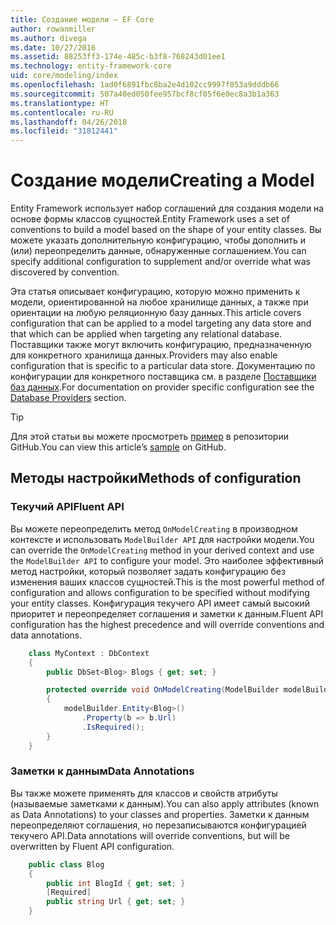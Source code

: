 ```yaml
---
title: Создание модели — EF Core
author: rowanmiller
ms.author: divega
ms.date: 10/27/2016
ms.assetid: 88253ff3-174e-485c-b3f8-768243d01ee1
ms.technology: entity-framework-core
uid: core/modeling/index
ms.openlocfilehash: 1ad0f6891fbc8ba2e4d102cc9997f053a9dddb66
ms.sourcegitcommit: 507a40ed050fee957bcf8cf05f6e0ec8a3b1a363
ms.translationtype: HT
ms.contentlocale: ru-RU
ms.lasthandoff: 04/26/2018
ms.locfileid: "31812441"
---
```

# <a name="creating-a-model"></a><span data-ttu-id="f64b8-102">Создание модели</span><span class="sxs-lookup"><span data-stu-id="f64b8-102">Creating a Model</span></span>

<span data-ttu-id="f64b8-103">Entity Framework использует набор соглашений для создания модели на основе формы классов сущностей.</span><span class="sxs-lookup"><span data-stu-id="f64b8-103">Entity Framework uses a set of conventions to build a model based on the shape of your entity classes.</span></span> <span data-ttu-id="f64b8-104">Вы можете указать дополнительную конфигурацию, чтобы дополнить и (или) переопределить данные, обнаруженные соглашением.</span><span class="sxs-lookup"><span data-stu-id="f64b8-104">You can specify additional configuration to supplement and/or override what was discovered by convention.</span></span>

<span data-ttu-id="f64b8-105">Эта статья описывает конфигурацию, которую можно применить к модели, ориентированной на любое хранилище данных, а также при ориентации на любую реляционную базу данных.</span><span class="sxs-lookup"><span data-stu-id="f64b8-105">This article covers configuration that can be applied to a model targeting any data store and that which can be applied when targeting any relational database.</span></span> <span data-ttu-id="f64b8-106">Поставщики также могут включить конфигурацию, предназначенную для конкретного хранилища данных.</span><span class="sxs-lookup"><span data-stu-id="f64b8-106">Providers may also enable configuration that is specific to a particular data store.</span></span> <span data-ttu-id="f64b8-107">Документацию по конфигурации для конкретного поставщика см. в разделе [Поставщики баз данных](../providers/index.md).</span><span class="sxs-lookup"><span data-stu-id="f64b8-107">For documentation on provider specific configuration see the [Database Providers](../providers/index.md) section.</span></span>

> [!TIP]  
> <span data-ttu-id="f64b8-108">Для этой статьи вы можете просмотреть [пример](https://github.com/aspnet/EntityFramework.Docs/tree/master/samples) в репозитории GitHub.</span><span class="sxs-lookup"><span data-stu-id="f64b8-108">You can view this article’s [sample](https://github.com/aspnet/EntityFramework.Docs/tree/master/samples) on GitHub.</span></span>

## <a name="methods-of-configuration"></a><span data-ttu-id="f64b8-109">Методы настройки</span><span class="sxs-lookup"><span data-stu-id="f64b8-109">Methods of configuration</span></span>

### <a name="fluent-api"></a><span data-ttu-id="f64b8-110">Текучий API</span><span class="sxs-lookup"><span data-stu-id="f64b8-110">Fluent API</span></span>

<span data-ttu-id="f64b8-111">Вы можете переопределить метод `OnModelCreating` в производном контексте и использовать `ModelBuilder API` для настройки модели.</span><span class="sxs-lookup"><span data-stu-id="f64b8-111">You can override the `OnModelCreating` method in your derived context and use the `ModelBuilder API` to configure your model.</span></span> <span data-ttu-id="f64b8-112">Это наиболее эффективный метод настройки, который позволяет задать конфигурацию без изменения ваших классов сущностей.</span><span class="sxs-lookup"><span data-stu-id="f64b8-112">This is the most powerful method of configuration and allows configuration to be specified without modifying your entity classes.</span></span> <span data-ttu-id="f64b8-113">Конфигурация текучего API имеет самый высокий приоритет и переопределяет соглашения и заметки к данным.</span><span class="sxs-lookup"><span data-stu-id="f64b8-113">Fluent API configuration has the highest precedence and will override conventions and data annotations.</span></span>

<!-- [!code-csharp[Main](samples/core/Modeling/FluentAPI/Samples/Required.cs?range=5-15&highlight=5-10)] -->

``` csharp
    class MyContext : DbContext
    {
        public DbSet<Blog> Blogs { get; set; }

        protected override void OnModelCreating(ModelBuilder modelBuilder)
        {
            modelBuilder.Entity<Blog>()
                .Property(b => b.Url)
                .IsRequired();
        }
    }
```

### <a name="data-annotations"></a><span data-ttu-id="f64b8-114">Заметки к данным</span><span class="sxs-lookup"><span data-stu-id="f64b8-114">Data Annotations</span></span>

<span data-ttu-id="f64b8-115">Вы также можете применять для классов и свойств атрибуты (называемые заметками к данным).</span><span class="sxs-lookup"><span data-stu-id="f64b8-115">You can also apply attributes (known as Data Annotations) to your classes and properties.</span></span> <span data-ttu-id="f64b8-116">Заметки к данным переопределяют соглашения, но перезаписываются конфигурацией текучего API.</span><span class="sxs-lookup"><span data-stu-id="f64b8-116">Data annotations will override conventions, but will be overwritten by Fluent API configuration.</span></span>

<!-- [!code-csharp[Main](samples/core/Modeling/DataAnnotations/Samples/Required.cs?range=11-16&highlight=4)] -->
``` csharp
    public class Blog
    {
        public int BlogId { get; set; }
        [Required]
        public string Url { get; set; }
    }
```
